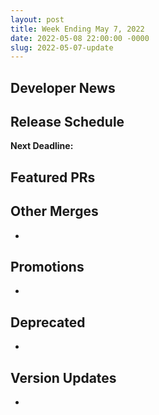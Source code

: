 ```yaml
---
layout: post
title: Week Ending May 7, 2022
date: 2022-05-08 22:00:00 -0000
slug: 2022-05-07-update
---
```


## Developer News


## Release Schedule

**Next Deadline:**


## Featured PRs


## Other Merges

*

## Promotions

*

## Deprecated

*

## Version Updates

*

